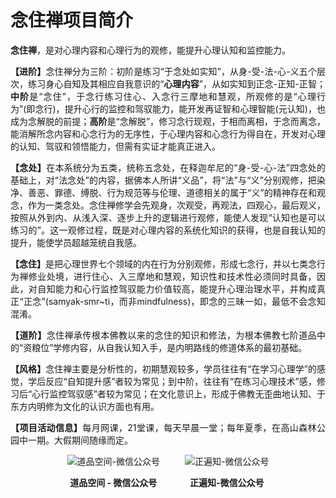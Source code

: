 # 念住禅项目简介

<p style="text-align: justify;">
<b>念住禅</b>，是对心理内容和心理行为的观修，能提升心理认知和监控能力。
</p>

<p style="text-align: justify;">
<b>【进阶】</b>念住禅分为三阶：初阶是练习“于念处如实知”，从身-受-法-心-义五个层次，练习身心自知及其相应自我意识的“<b>心理内容</b>”，从如实知到正念-正知-正智；<b>中阶</b>是“念住”，于念行练习住心、入念行三摩地和慧观，所观修的是“心理行为”(即念行)，提升心行的监控和驾驭能力，能开发再证智和心理智能(元认知)，也成为念解脱的前提；<b>高阶</b>是“念解脱”，修习念行现观，于相而离相，于念而离念，能消解所念内容和心念行为的无序性，于心理内容和心念行为得自在，开发对心理的认知、驾驭和领悟能力，但需有实证才能真正进入。
</p>

<p style="text-align: justify;">
<b>【念处】</b>在本系统分为五类，统称五念处，在释迦牟尼的“身-受-心-法”四念处的基础上，对“法念处”的内容，据佛本人所讲“义品”，将“法”与“义”分别观修，把染净、善恶、罪德、缚脱、行为规范等与伦理、道德相关的属于“义”的精神存在和观念，作为一类念处。念住禅修学会先观身，次观受，再观法，四观心，最后观义，按照从外到内、从浅入深、逐步上升的逻辑进行观修，能使人发现“认知也是可以练习的”。这一观修过程，既是对心理内容的系统化知识的获得，也是自我认知的提升，能使学员超越笼统自我感。
</p>

<p style="text-align: justify;">
<b>【念住】</b>是把心理世界七个领域的内在行为分别观修，形成七念行，并以七类念行为禅修业处境，进行住心、入三摩地和慧观，知识性和技术性必须同时具备，因此，对自知能力和心行监控驾驭能力价值较高，能提升心理治理水平，并构成真正“正念”(samyak-smr~ti，而非mindfulness)，即念的三昧一如，最低不会念知混淆。
</p>

<p style="text-align: justify;">
<b>【道阶】</b>念住禅承传根本佛教以来的念住的知识和修法，为根本佛教七阶道品中的“资粮位”学修内容，从自我认知入手，是内明路线的修道体系的最初基础。
</p>

<p style="text-align: justify;">
<b>【风格】</b>念住禅主要是分析性的，初期慧观较多，学员往往有“在学习心理学”的感觉，学后反应“自知提升感”者较为常见；到中阶，往往有“在练习心理技术”感，修习后“心行监控驾驭感”者较为常见；在文化意识上，形成于佛教无歪曲地认知、于东方内明修为文化的认识方面也有用。
</p>

<p style="text-align: justify;">
<b>【项目活动信息】</b>每月网课，21堂课，每天早晨一堂；每年夏季，在高山森林公园中一期。大假期间随缘而定。
</p>

<div style="display: flex; gap: 40px; justify-content: center;">
  <div style="display: flex; flex-direction: column; align-items: center">
    <img src="../../about/道品空间-微信公众号.png" alt="道品空间-微信公众号" style="max-width: 200px">
    <p><b>道品空间 - 微信公众号</b></p>
  </div>
  
  <div style="display: flex; flex-direction: column; align-items: center">
    <img src="../../about/正遍知-微信公众号.png" alt="正遍知-微信公众号" style="max-width: 200px">
    <p><b>正遍知-微信公众号</b></p>
  </div>
</div>